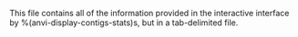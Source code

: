 This file contains all of the information provided in the interactive interface by %(anvi-display-contigs-stats)s, but in a tab-delimited file. 
